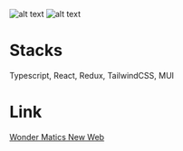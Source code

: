 ![alt text](https://github.com/Ztirk/erp-wonder-matics-frontend/blob/main/Screenshot%202024-03-06%20235507.png "Logo Title Text 1")
![alt text](https://github.com/Ztirk/erp-wonder-matics-frontend/blob/main/Screenshot%202024-03-06%20235627.png "Logo Title Text 1")

# Stacks

Typescript, React, Redux, TailwindCSS, MUI

# Link

[Wonder Matics New Web](https://gps.wondermatics.co.th/login)
